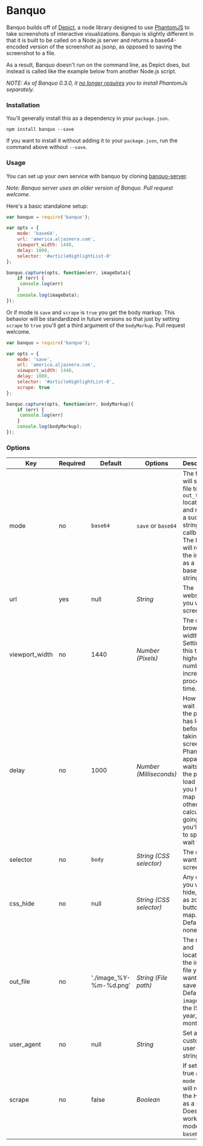 Banquo
===

Banquo builds off of [Depict](https://github.com/kevinschaul/depict), a node library designed to use [PhantomJS](http://phantomjs.org/) to take screenshots of interactive visualizations. Banquo is slightly different in that it is built to be called on a Node.js server and returns a base64-encoded version of the screenshot as jsonp, as opposed to saving the screenshot to a file.

As a result, Banquo doesn't run on the command line, as Depict does, but instead is called like the example below from another Node.js script.

*NOTE: As of Banquo 0.3.0, it [no longer requires](https://github.com/ajam/banquo/pull/3) you to install PhantomJs separately.*

### Installation

You'll generally install this as a dependency in your `package.json`.

````
npm install banquo --save
````

If you want to install it without adding it to your `package.json`, run the command above without `--save`.

### Usage

You can set up your own service with banquo by cloning [banquo-server](http://github.com/ajam/banquo-server). 

*Note: Banquo server uses an older version of Banquo. Pull request welcome.*

Here's a basic standalone setup:

````js
var banquo = require('banquo');

var opts = {
    mode: 'base64',
    url: 'america.aljazeera.com',
    viewport_width: 1440,
    delay: 1000,
    selector: '#articleHighlightList-0'
};

banquo.capture(opts, function(err, imageData){
    if (err) {
     console.log(err)
    }
    console.log(imageData);
});
````

Or if mode is `save` and `scrape` is `true` you get the body markup. This behavior will be standardized in future versions so that just by setting `scrape` to `true` you'll get a third argument of the `bodyMarkup`. Pull request welcome.

````js
var banquo = require('banquo');

var opts = {
    mode: 'save',
    url: 'america.aljazeera.com',
    viewport_width: 1440,
    delay: 1000,
    selector: '#articleHighlightList-0',
    scrape: true
};

banquo.capture(opts, function(err, bodyMarkup){
    if (err) {
     console.log(err)
    }
    console.log(bodyMarkup);
});
````

### Options

Key | Required | Default | Options | Description
--- | --- | --- | --- | ---
mode |no| `base64` | `save` or `base64`  | The former will save a file to the `out_file` location and return a success string callback. The latter will return the image as a base64 string.
url |yes| null | *String* | The website you want to screenshot.
viewport_width |no| 1440 | *Number (Pixels)* | The desired browser width. Settings this to a higher number will increase processing time.
delay |no| 1000 | *Number (Milliseconds)* | How long to wait after the page has loaded before taking the screenshot. PhantomJS apparently waits for the page to load but if you have a map or other data calculations going on, you'll need to specify a wait time.
selector |no| `body` | *String (CSS selector)* | The div you want to screenshot.
css_hide |no| null | *String (CSS selector)* | Any divs you want to hide, such as zoom buttons on map. Defaults to none.
out_file |no| './image_%Y-%m-%d.png' | *String (File path)*| The name and location of the image file you want to save. Defaults to `image_` plus the ISO year, month, day.
user_agent |no| null | *String* | Set a custom user-agent string.
scrape |no| false | *Boolean* | If set to true and `mode` is `save` will return the HTML as a string. Does not work if mode is `base64`.
